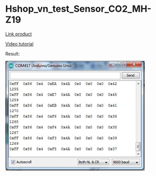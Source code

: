 # Hshop_vn_test_Sensor_CO2_MH-Z19
[Link product](https://hshop.vn/products/cam-bien-khi-co2-ndir-mh-z19)

[Video tutorial](https://www.youtube.com/watch?v=wWpaRNuUtQM)

Result:
 
![alt text][logo]

[logo]: https://github.com/Khuuxuanngoc/Hshop_vn_test_Sensor_CO2_MH-Z19/blob/master/images/result_uart.JPG "Kết quả đọc qua Uart"